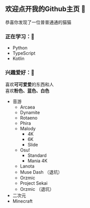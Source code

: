 ## 欢迎点开我的Github主页 👋 

恭喜你发现了一位普普通通的猫猫

### 正在学习：📕
- Python
- TypeScript
- Kotlin

### 兴趣爱好：🎵
喜欢**可可爱爱**的东西和人<br>
喜欢**粉色、蓝色、白色**
- 音游
  - Arcaea
  - Dynamite
  - Rotaeno
  - Phira
  - Malody
    - 4K
    - 6K
    - Slide
  - Osu!
    - Standard
    - Mania 4K
  - Lanota
  - Muse Dash （退坑）
  - Orzmic
  - Project Sekai
  - Orzmic （退坑）
- 二次元
- Minecraft
<!--
**RaTaiHok/RaTaiHok** is a ✨ _special_ ✨ repository because its `README.md` (this file) appears on your GitHub profile.

Here are some ideas to get you started:

- 🔭 I’m currently working on ...
- 🌱 I’m currently learning ...
- 👯 I’m looking to collaborate on ...
- 🤔 I’m looking for help with ...
- 💬 Ask me about ...
- 📫 How to reach me: ...
- 😄 Pronouns: ...
- ⚡ Fun fact: ...
-->

